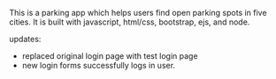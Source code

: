 This is a parking app which helps users find open parking spots in five cities. It is built with javascript, html/css, bootstrap, ejs, and node.

updates:
- replaced original login page with test login page
- new login forms successfully logs in user.